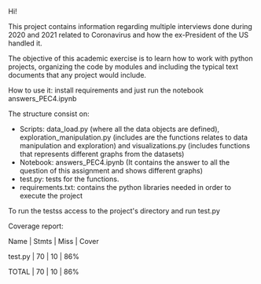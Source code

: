 Hi!

This project contains information regarding multiple interviews done during 2020 and 2021 related to Coronavirus and how the ex-President of the US handled it.

The objective of this academic exercise is to learn how to work with python projects, organizing the code by modules and including the typical text documents that any project would include.

How to use it: install requirements and just run the notebook answers_PEC4.ipynb

The structure consist on:
-	Scripts: data_load.py (where all the data objects are defined), exploration_manipulation.py (includes are the functions relates to data manipulation and exploration) and visualizations.py (includes functions that represents different graphs from the datasets)
-	Notebook: answers_PEC4.ipynb (It contains the answer to all the question of this assignment and shows different graphs)
-	test.py: tests for the functions.
-	requirements.txt: contains the python libraries needed in order to execute the project


To run the testss access to the project's directory and run test.py


Coverage report:

Name     | Stmts |  Miss | Cover

test.py  | 70    |  10   |  86%

TOTAL    |  70   |  10   |  86%
